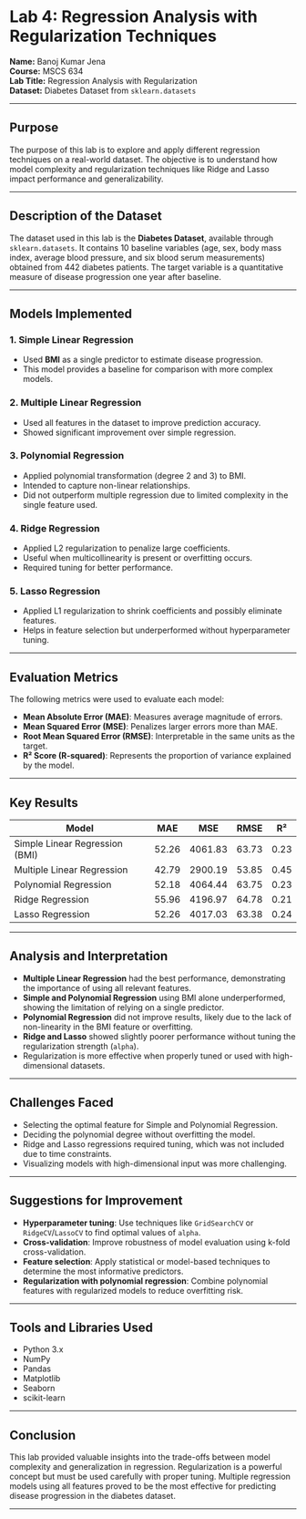 # Lab 4: Regression Analysis with Regularization Techniques

**Name:** Banoj Kumar Jena  
**Course:** MSCS 634  
**Lab Title:** Regression Analysis with Regularization  
**Dataset:** Diabetes Dataset from `sklearn.datasets`  

---

## Purpose

The purpose of this lab is to explore and apply different regression techniques on a real-world dataset. The objective is to understand how model complexity and regularization techniques like Ridge and Lasso impact performance and generalizability.

---

## Description of the Dataset

The dataset used in this lab is the **Diabetes Dataset**, available through `sklearn.datasets`. It contains 10 baseline variables (age, sex, body mass index, average blood pressure, and six blood serum measurements) obtained from 442 diabetes patients. The target variable is a quantitative measure of disease progression one year after baseline.

---

## Models Implemented

### 1. Simple Linear Regression  
- Used **BMI** as a single predictor to estimate disease progression.
- This model provides a baseline for comparison with more complex models.

### 2. Multiple Linear Regression  
- Used all features in the dataset to improve prediction accuracy.
- Showed significant improvement over simple regression.

### 3. Polynomial Regression  
- Applied polynomial transformation (degree 2 and 3) to BMI.
- Intended to capture non-linear relationships.
- Did not outperform multiple regression due to limited complexity in the single feature used.

### 4. Ridge Regression  
- Applied L2 regularization to penalize large coefficients.
- Useful when multicollinearity is present or overfitting occurs.
- Required tuning for better performance.

### 5. Lasso Regression  
- Applied L1 regularization to shrink coefficients and possibly eliminate features.
- Helps in feature selection but underperformed without hyperparameter tuning.

---

## Evaluation Metrics

The following metrics were used to evaluate each model:

- **Mean Absolute Error (MAE)**: Measures average magnitude of errors.
- **Mean Squared Error (MSE)**: Penalizes larger errors more than MAE.
- **Root Mean Squared Error (RMSE)**: Interpretable in the same units as the target.
- **R² Score (R-squared)**: Represents the proportion of variance explained by the model.

---

## Key Results

| Model                          | MAE    | MSE     | RMSE   | R²     |
|-------------------------------|--------|---------|--------|--------|
| Simple Linear Regression (BMI)| 52.26  | 4061.83 | 63.73  | 0.23   |
| Multiple Linear Regression     | 42.79  | 2900.19 | 53.85  | 0.45   |
| Polynomial Regression          | 52.18  | 4064.44 | 63.75  | 0.23   |
| Ridge Regression               | 55.96  | 4196.97 | 64.78  | 0.21   |
| Lasso Regression               | 52.26  | 4017.03 | 63.38  | 0.24   |

---

## Analysis and Interpretation

- **Multiple Linear Regression** had the best performance, demonstrating the importance of using all relevant features.
- **Simple and Polynomial Regression** using BMI alone underperformed, showing the limitation of relying on a single predictor.
- **Polynomial Regression** did not improve results, likely due to the lack of non-linearity in the BMI feature or overfitting.
- **Ridge and Lasso** showed slightly poorer performance without tuning the regularization strength (`alpha`).
- Regularization is more effective when properly tuned or used with high-dimensional datasets.

---

## Challenges Faced

- Selecting the optimal feature for Simple and Polynomial Regression.
- Deciding the polynomial degree without overfitting the model.
- Ridge and Lasso regressions required tuning, which was not included due to time constraints.
- Visualizing models with high-dimensional input was more challenging.

---

## Suggestions for Improvement

- **Hyperparameter tuning**: Use techniques like `GridSearchCV` or `RidgeCV`/`LassoCV` to find optimal values of `alpha`.
- **Cross-validation**: Improve robustness of model evaluation using k-fold cross-validation.
- **Feature selection**: Apply statistical or model-based techniques to determine the most informative predictors.
- **Regularization with polynomial regression**: Combine polynomial features with regularized models to reduce overfitting risk.


---

## Tools and Libraries Used

- Python 3.x
- NumPy
- Pandas
- Matplotlib
- Seaborn
- scikit-learn

---

## Conclusion

This lab provided valuable insights into the trade-offs between model complexity and generalization in regression. Regularization is a powerful concept but must be used carefully with proper tuning. Multiple regression models using all features proved to be the most effective for predicting disease progression in the diabetes dataset.

---
